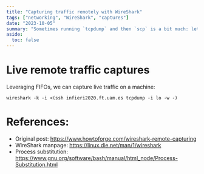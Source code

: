 ```yaml
---
title: "Capturing traffic remotely with WireShark"
tags: ["networking", "WireShark", "captures"]
date: "2023-10-05"
summary: "Sometimes running `tcpdump` and then `scp` is a bit much: let's just open WireShark instead!"
aside:
  toc: false
---
```


# Live remote traffic captures
Leveraging FIFOs, we can capture live traffic on a machine:

    wireshark -k -i <(ssh infieri2020.ft.uam.es tcpdump -i lo -w -)

# References:
- Original post: https://www.howtoforge.com/wireshark-remote-capturing
- WireShark manpage: https://linux.die.net/man/1/wireshark
- Process substitution: https://www.gnu.org/software/bash/manual/html_node/Process-Substitution.html
